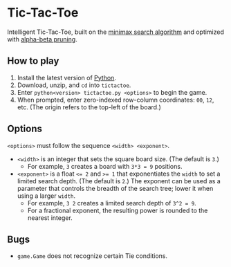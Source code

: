 # Tic-Tac-Toe
Intelligent Tic-Tac-Toe, built on the [minimax search algorithm](https://en.wikipedia.org/wiki/Minimax) and optimized with [alpha-beta pruning](https://en.wikipedia.org/wiki/Alpha%E2%80%93beta_pruning).

## How to play
1. Install the latest version of [Python](https://www.python.org/downloads/).
2. Download, unzip, and `cd` into `tictactoe`.
3. Enter `python<version> tictactoe.py <options>` to begin the game.
4. When prompted, enter zero-indexed row-column coordinates: `00`, `12`, etc. (The origin refers to the top-left of the board.)
  
## Options
`<options>` must follow the sequence `<width> <exponent>`.
- `<width>` is an integer that sets the square board size. (The default is `3`.)
  - For example, `3` creates a board with `3*3 = 9` positions.
- `<exponent>` is a float `<= 2` and `>= 1` that exponentiates the `width` to set a limited search depth. (The default is `2`.) The exponent can be used as a parameter that controls the breadth of the search tree; lower it when using a larger `width`.
  - For example, `3 2` creates a limited search depth of `3^2 = 9`.
  - For a fractional exponent, the resulting power is rounded to the nearest integer.

## Bugs
- `game.Game` does not recognize certain Tie conditions.
